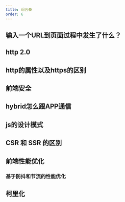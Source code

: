 ```yaml
---
title: 组合拳
order: 6
---
```


## 输入一个URL到页面过程中发生了什么？

## http 2.0

## http的属性以及https的区别

## 前端安全

## hybrid怎么跟APP通信

## js的设计模式

## CSR 和 SSR 的区别

## 前端性能优化

### 基于防抖和节流的性能优化

## 柯里化
